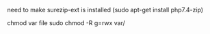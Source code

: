 need to make surezip-ext is installed (sudo apt-get install php7.4-zip)

chmod var file sudo chmod -R g=rwx var/